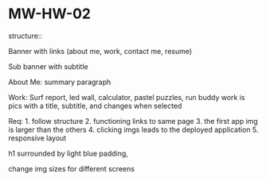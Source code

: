 # MW-HW-02

structure::

Banner with links (about me, work, contact me, resume)

Sub banner with subtitle

About Me: summary paragraph

Work: Surf report, led wall, calculator, pastel puzzles, run buddy
    work is pics with a title, subtitle, and changes when selected


Req:
    1. follow structure
    2. functioning links to same page
    3. the first app img is larger than the others
    4. clicking imgs leads to the deployed application
    5. responsive layout


h1 surrounded by light blue padding, 


change img sizes for different screens